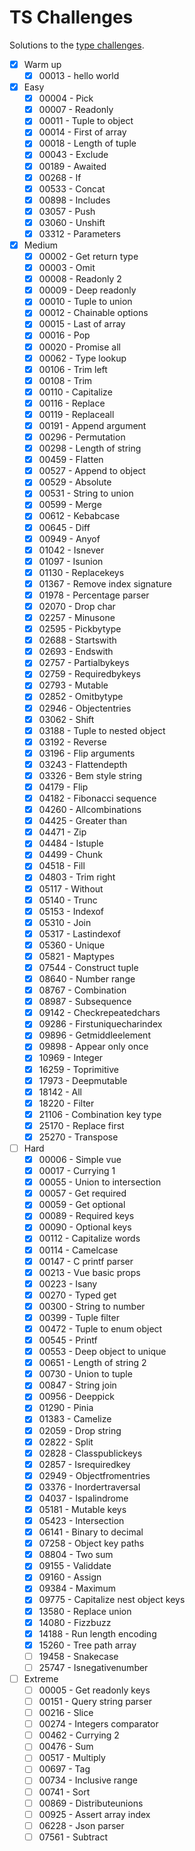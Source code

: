 # TS Challenges

Solutions to the [type challenges](https://github.com/type-challenges/type-challenges).

- [x] Warm up
	- [x] 00013 - hello world
- [x] Easy
	- [x] 00004 - Pick
	- [x] 00007 - Readonly
	- [x] 00011 - Tuple to object
	- [x] 00014 - First of array
	- [x] 00018 - Length of tuple
	- [x] 00043 - Exclude
	- [x] 00189 - Awaited
	- [x] 00268 - If
	- [x] 00533 - Concat
	- [x] 00898 - Includes
	- [x] 03057 - Push
	- [x] 03060 - Unshift
	- [x] 03312 - Parameters
- [x] Medium
	- [x] 00002 - Get return type
	- [x] 00003 - Omit
	- [x] 00008 - Readonly 2
	- [x] 00009 - Deep readonly
	- [x] 00010 - Tuple to union
	- [x] 00012 - Chainable options
	- [x] 00015 - Last of array
	- [x] 00016 - Pop
	- [x] 00020 - Promise all
	- [x] 00062 - Type lookup
	- [x] 00106 - Trim left
	- [x] 00108 - Trim
	- [x] 00110 - Capitalize
	- [x] 00116 - Replace
	- [x] 00119 - Replaceall
	- [x] 00191 - Append argument
	- [x] 00296 - Permutation
	- [x] 00298 - Length of string
	- [x] 00459 - Flatten
	- [x] 00527 - Append to object
	- [x] 00529 - Absolute
	- [x] 00531 - String to union
	- [x] 00599 - Merge
	- [x] 00612 - Kebabcase
	- [x] 00645 - Diff
	- [x] 00949 - Anyof
	- [x] 01042 - Isnever
	- [x] 01097 - Isunion
	- [x] 01130 - Replacekeys
	- [x] 01367 - Remove index signature
	- [x] 01978 - Percentage parser
	- [x] 02070 - Drop char
	- [x] 02257 - Minusone
	- [x] 02595 - Pickbytype
	- [x] 02688 - Startswith
	- [x] 02693 - Endswith
	- [x] 02757 - Partialbykeys
	- [x] 02759 - Requiredbykeys
	- [x] 02793 - Mutable
	- [x] 02852 - Omitbytype
	- [x] 02946 - Objectentries
	- [x] 03062 - Shift
	- [x] 03188 - Tuple to nested object
	- [x] 03192 - Reverse
	- [x] 03196 - Flip arguments
	- [x] 03243 - Flattendepth
	- [x] 03326 - Bem style string
	- [x] 04179 - Flip
	- [x] 04182 - Fibonacci sequence
	- [x] 04260 - Allcombinations
	- [x] 04425 - Greater than
	- [x] 04471 - Zip
	- [x] 04484 - Istuple
	- [x] 04499 - Chunk
	- [x] 04518 - Fill
	- [x] 04803 - Trim right
	- [x] 05117 - Without
	- [x] 05140 - Trunc
	- [x] 05153 - Indexof
	- [x] 05310 - Join
	- [x] 05317 - Lastindexof
	- [x] 05360 - Unique
	- [x] 05821 - Maptypes
	- [x] 07544 - Construct tuple
	- [x] 08640 - Number range
	- [x] 08767 - Combination
	- [x] 08987 - Subsequence
	- [x] 09142 - Checkrepeatedchars
	- [x] 09286 - Firstuniquecharindex
	- [x] 09896 - Getmiddleelement
	- [x] 09898 - Appear only once
	- [x] 10969 - Integer
	- [x] 16259 - Toprimitive
	- [x] 17973 - Deepmutable
	- [x] 18142 - All
	- [x] 18220 - Filter
	- [x] 21106 - Combination key type
	- [x] 25170 - Replace first
	- [x] 25270 - Transpose
- [ ] Hard
	- [x] 00006 - Simple vue
	- [x] 00017 - Currying 1
	- [x] 00055 - Union to intersection
	- [x] 00057 - Get required
	- [x] 00059 - Get optional
	- [x] 00089 - Required keys
	- [x] 00090 - Optional keys
	- [x] 00112 - Capitalize words
	- [x] 00114 - Camelcase
	- [x] 00147 - C printf parser
	- [x] 00213 - Vue basic props
	- [x] 00223 - Isany
	- [x] 00270 - Typed get
	- [x] 00300 - String to number
	- [x] 00399 - Tuple filter
	- [x] 00472 - Tuple to enum object
	- [x] 00545 - Printf
	- [x] 00553 - Deep object to unique
	- [x] 00651 - Length of string 2
	- [x] 00730 - Union to tuple
	- [x] 00847 - String join
	- [x] 00956 - Deeppick
	- [x] 01290 - Pinia
	- [x] 01383 - Camelize
	- [x] 02059 - Drop string
	- [x] 02822 - Split
	- [x] 02828 - Classpublickeys
	- [x] 02857 - Isrequiredkey
	- [x] 02949 - Objectfromentries
	- [x] 03376 - Inordertraversal
	- [x] 04037 - Ispalindrome
	- [x] 05181 - Mutable keys
	- [x] 05423 - Intersection
	- [x] 06141 - Binary to decimal
	- [x] 07258 - Object key paths
	- [x] 08804 - Two sum
	- [x] 09155 - Validdate
	- [x] 09160 - Assign
	- [x] 09384 - Maximum
	- [x] 09775 - Capitalize nest object keys
	- [x] 13580 - Replace union
	- [x] 14080 - Fizzbuzz
	- [x] 14188 - Run length encoding
	- [x] 15260 - Tree path array
	- [ ] 19458 - Snakecase
	- [ ] 25747 - Isnegativenumber
- [ ] Extreme
	- [ ] 00005 - Get readonly keys
	- [ ] 00151 - Query string parser
	- [ ] 00216 - Slice
	- [ ] 00274 - Integers comparator
	- [ ] 00462 - Currying 2
	- [ ] 00476 - Sum
	- [ ] 00517 - Multiply
	- [ ] 00697 - Tag
	- [ ] 00734 - Inclusive range
	- [ ] 00741 - Sort
	- [ ] 00869 - Distributeunions
	- [ ] 00925 - Assert array index
	- [ ] 06228 - Json parser
	- [ ] 07561 - Subtract
